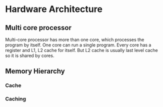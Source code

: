 # Hardware Architecture

## Multi core processor
Multi-core processor has more than one core, which processes the program by itself. One core can run a single program. Every core has a register and L1, L2 cache for itself.
But L2 cache is usually last level cache so it is shared by cores.

## Memory Hierarchy


### Cache

### Caching
